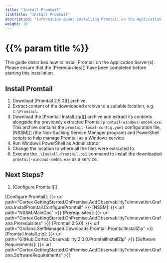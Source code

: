```yaml
---
title: "Install Promtail"
linkTitle: "Install Promtail"
description: "Information about installing Promtail on the Application Server(s)."
weight: 10
---
```


# {{% param title %}}

This guide describes how to install Promtail on the Application Server(s). Please ensure that the [Prerequisites][] have been completed before starting this installation.

## Install Promtail

1. Download [Promtail 2.5.0][] archive.
1. Extract content of the downloaded archive to a suitable location, e.g. `C:\Promtail`.
1. Download the [Promtail Install.zip][] archive and extract its contents alongside the previously extracted Promtail `promtail-windows-amd64.exe`.
This archive contains the `promtail-local-config.yaml` configuration file, [NSSM][] (the Non-Sucking Service Manager program) and PowerShell scripts to help manage Promtail as a Windows service.
1. Run Windows PowerShell as Administrator
1. Change the location to where all the files were extracted to.
1. Execute the `.\Install-Promtail.ps1` command to install the downloaded `promtail-windows-amd64.exe` as a service.

## Next Steps?

1. [Configure Promtail][]

[Configure Promtail]: {{< url path="Cortex.GettingStarted.OnPremise.AddObservabilityToInnovation.Grafana.InstallPromtail.ConfigurePromtail" >}}
[NSSM]: {{< url path="NSSM.MainDoc" >}}
[Prerequisites]: {{< url path="Cortex.GettingStarted.OnPremise.AddObservabilityToInnovation.Grafana.Prerequisites" >}}
[Promtail 2.5.0]:  {{< url path="Grafana.SelfManaged.Downloads.Promtail.PromtailInstallZip" >}}
[Promtail Install.zip]: {{< url path="GitHub.Cortex.Observability.2.0.0.PromtailInstallZip" >}}
[Software Requirements]: {{< url path="Cortex.GettingStarted.OnPremise.AddObservabilityToInnovation.Grafana.SoftwareRequirements" >}}
